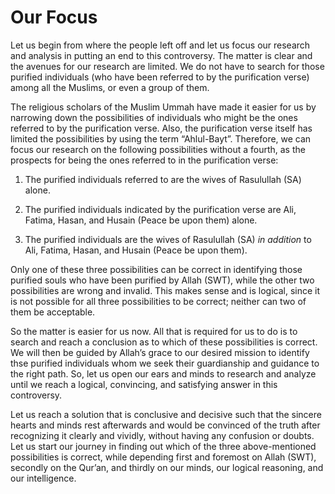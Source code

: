 Our Focus
=========

Let us begin from where the people left off and let us focus our
research and analysis in putting an end to this controversy. The matter
is clear and the avenues for our research are limited. We do not have to
search for those purified individuals (who have been referred to by the
purification verse) among all the Muslims, or even a group of them.

The religious scholars of the Muslim Ummah have made it easier for us by
narrowing down the possibilities of individuals who might be the ones
referred to by the purification verse. Also, the purification verse
itself has limited the possibilities by using the term “Ahlul-Bayt”.
Therefore, we can focus our research on the following possibilities
without a fourth, as the prospects for being the ones referred to in the
purification verse:

1) The purified individuals referred to are the wives of Rasulullah (SA)
alone.

2) The purified individuals indicated by the purification verse are Ali,
Fatima, Hasan, and Husain (Peace be upon them) alone.

3) The purified individuals are the wives of Rasulullah (SA) *in
addition* to Ali, Fatima, Hasan, and Husain (Peace be upon them).

Only one of these three possibilities can be correct in identifying
those purified souls who have been purified by Allah (SWT), while the
other two possibilities are wrong and invalid. This makes sense and is
logical, since it is not possible for all three possibilities to be
correct; neither can two of them be acceptable.

So the matter is easier for us now. All that is required for us to do is
to search and reach a conclusion as to which of these possibilities is
correct. We will then be guided by Allah’s grace to our desired mission
to identify thse purified individuals whom we seek their guardianship
and guidance to the right path. So, let us open our ears and minds to
research and analyze until we reach a logical, convincing, and
satisfying answer in this controversy.

Let us reach a solution that is conclusive and decisive such that the
sincere hearts and minds rest afterwards and would be convinced of the
truth after recognizing it clearly and vividly, without having any
confusion or doubts. Let us start our journey in finding out which of
the three above-mentioned possibilities is correct, while depending
first and foremost on Allah (SWT), secondly on the Qur’an, and thirdly
on our minds, our logical reasoning, and our intelligence.


